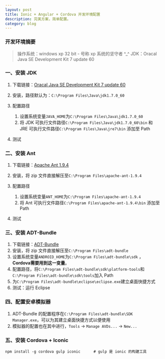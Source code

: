 ```yaml
---
layout: post
title: Ionic + Angular + Cordova 开发环境配置
description: 完美方案，简单配置。
category: blog
---
```


### 开发环境摘要

> 操作系统：windows xp 32 bit - 号称 xp 系统的坚守者 ^_^
> JDK：Oracal Java SE Development Kit 7 update 60

### 一、安装 JDK

1. 下载链接：[Oracal Java SE Development Kit 7 update 60](http://download.oracle.com/otn-pub/java/jdk/7u60-b19-demos/jdk-7u60-windows-i586-demos.zip)
2. 安装，路径默认为：``C:\Program Files\Java\jdk1.7.0_60``
3. 配置路径
    
    1. 设置系统变量``JAVA_HOME``为``C:\Program Files\Java\jdk1.7.0_60``
    2. 将 JDK 可执行文件路径``C:\Program Files\Java\jdk1.7.0_60\bin`` 和 JRE 可执行文件路径``C:\Program Files\Java\jre7\bin`` 添加至 Path
4. 测试

### 二、安装 Ant

1. 下载链接：[Apache Ant 1.9.4](http://apache.fayea.com/apache-mirror//ant/binaries/apache-ant-1.9.4-bin.zip)
2. 安装，将 zip 文件直接解压至``C:\Program Files\apache-ant-1.9.4``
3. 配置路径

    1. 设置系统变量``ANT_HOME``为``C:\Program Files\apache-ant-1.9.4``
    2. 将 Ant 可执行文件路径``C:\Program Files\apache-ant-1.9.4\bin`` 添加至 Path
4. 测试

### 三、安装 ADT-Bundle

1. 下载链接：[ADT-Bundle](http://developer.android.com/sdk/index.html)
2. 安装，将 zip 文件直接解压至``C:\Program Files\adt-bundle``
2. 设置系统变量``ANDROID_HOME``为``C:\Program Files\adt-bundle\sdk`` ，**Cordova需要用到这一变量**。
3. 配置路径，将``C:\Program Files\adt-bundle\sdk\platform-tools``和``C:\Program Files\adt-bundle\sdk\tools``加入 Path
4. 为``C:\Program Files\adt-bundle\eclipse\eclipse.exe``建立桌面快捷方式
5. 测试：运行 Eclipse

### 四、配置安卓模拟器

1. ADT-Bundle 的配置程序在``C:\Program Files\adt-bundle\SDK Manager.exe``，可以为其建立桌面快捷方式以便使用
2. 模拟器的配置也在其中进行，``Tools`` -> ``Manage AVDs...`` -> ``New...``

### 五、安装 Cordova + Iconic

    npm install -g cordova gulp iconic      # gulp 是 ionic 的构建工具
    


[Beetaa]:    http://beetaa.com  "Beetaa"
